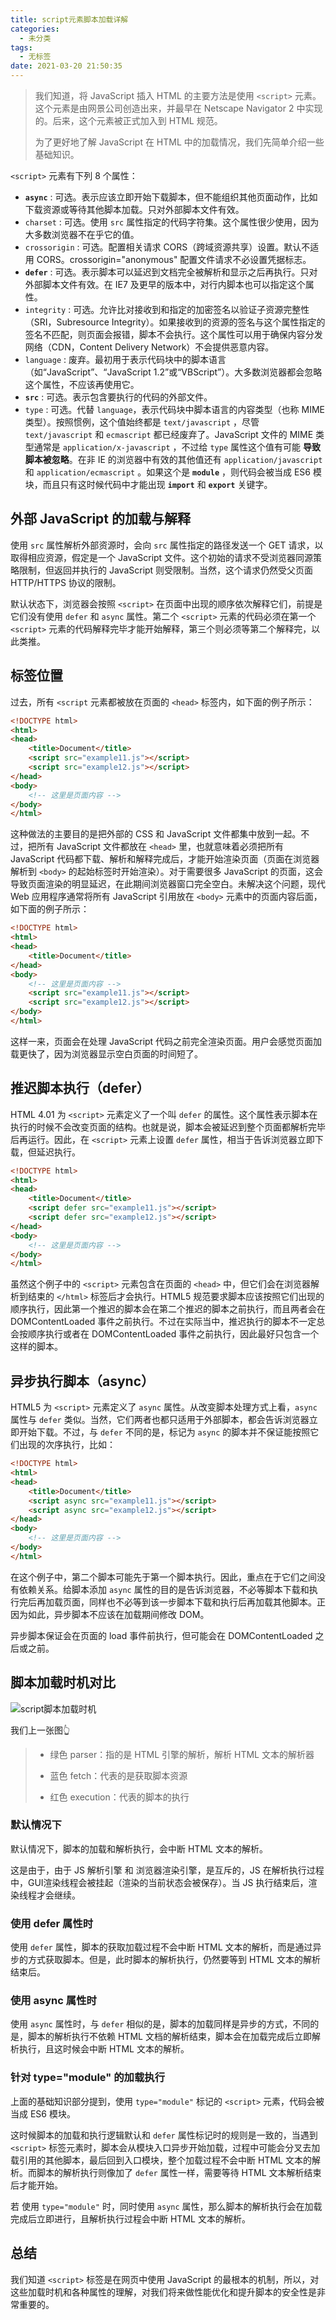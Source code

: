 ```yaml
---
title: script元素脚本加载详解
categories:
  - 未分类
tags:
  - 无标签
date: 2021-03-20 21:50:35
---
```


> 我们知道，将 JavaScript 插入 HTML 的主要方法是使用 `<script>` 元素。这个元素是由网景公司创造出来，并最早在 Netscape Navigator 2 中实现的。后来，这个元素被正式加入到 HTML 规范。
>
> 为了更好地了解 JavaScript 在 HTML 中的加载情况，我们先简单介绍一些基础知识。

`<script>` 元素有下列 8 个属性：

- **`async`** : 可选。表示应该立即开始下载脚本，但不能组织其他页面动作，比如下载资源或等待其他脚本加载。只对外部脚本文件有效。
- `charset` : 可选。使用 `src` 属性指定的代码字符集。这个属性很少使用，因为大多数浏览器不在乎它的值。
- `crossorigin` : 可选。配置相关请求 CORS（跨域资源共享）设置。默认不适用 CORS。crossorigin="anonymous" 配置文件请求不必设置凭据标志。
- **`defer`** : 可选。表示脚本可以延迟到文档完全被解析和显示之后再执行。只对外部脚本文件有效。在 IE7 及更早的版本中，对行内脚本也可以指定这个属性。
- `integrity` : 可选。允许比对接收到和指定的加密签名以验证子资源完整性（SRI，Subresource Integrity）。如果接收到的资源的签名与这个属性指定的签名不匹配，则页面会报错，脚本不会执行。这个属性可以用于确保内容分发网络（CDN，Content Delivery Network）不会提供恶意内容。
- `language` : 废弃。最初用于表示代码块中的脚本语言（如“JavaScript”、“JavaScript 1.2”或“VBScript”）。大多数浏览器都会忽略这个属性，不应该再使用它。
- **`src`** : 可选。表示包含要执行的代码的外部文件。
- `type` : 可选。代替 `language`，表示代码块中脚本语言的内容类型（也称 MIME 类型）。按照惯例，这个值始终都是 `text/javascript` ，尽管 `text/javascript` 和 `ecmascript` 都已经废弃了。JavaScript 文件的 MIME 类型通常是 `application/x-javascript` ，不过给 `type` 属性这个值有可能 **导致脚本被忽略**。在非 IE 的浏览器中有效的其他值还有 `application/javascript` 和 `application/ecmascript` 。如果这个是 **`module`** ，则代码会被当成 ES6 模块，而且只有这时候代码中才能出现 **`import`** 和 **`export`** 关键字。

## 外部 JavaScript 的加载与解释

使用 `src` 属性解析外部资源时，会向 `src` 属性指定的路径发送一个 GET 请求，以取得相应资源，假定是一个 JavaScript 文件。这个初始的请求不受浏览器同源策略限制，但返回并执行的 JavaScript 则受限制。当然，这个请求仍然受父页面 HTTP/HTTPS 协议的限制。

默认状态下，浏览器会按照 `<script>` 在页面中出现的顺序依次解释它们，前提是它们没有使用 `defer` 和 `async` 属性。第二个 `<script>` 元素的代码必须在第一个 `<script>` 元素的代码解释完毕才能开始解释，第三个则必须等第二个解释完，以此类推。

## 标签位置

过去，所有 `<script` 元素都被放在页面的 `<head>` 标签内，如下面的例子所示：

```html
<!DOCTYPE html>
<html>
<head>
    <title>Document</title>
    <script src="example11.js"></script>
    <script src="example12.js"></script>
</head>
<body>
    <!-- 这里是页面内容 -->
</body>
</html>
```

这种做法的主要目的是把外部的 CSS 和 JavaScript 文件都集中放到一起。不过，把所有 JavaScript 文件都放在 `<head>` 里，也就意味着必须把所有 JavaScript 代码都下载、解析和解释完成后，才能开始渲染页面（页面在浏览器解析到 `<body>` 的起始标签时开始渲染）。对于需要很多 JavaScript 的页面，这会导致页面渲染的明显延迟，在此期间浏览器窗口完全空白。未解决这个问题，现代 Web 应用程序通常将所有 JavaScript 引用放在 `<body>` 元素中的页面内容后面，如下面的例子所示：

```html
<!DOCTYPE html>
<html>
<head>
    <title>Document</title>
</head>
<body>
    <!-- 这里是页面内容 -->
    <script src="example11.js"></script>
    <script src="example12.js"></script>
</body>
</html>
```

这样一来，页面会在处理 JavaScript 代码之前完全渲染页面。用户会感觉页面加载更快了，因为浏览器显示空白页面的时间短了。

## 推迟脚本执行（defer）

HTML 4.01 为 `<script>` 元素定义了一个叫 `defer` 的属性。这个属性表示脚本在执行的时候不会改变页面的结构。也就是说，脚本会被延迟到整个页面都解析完毕后再运行。因此，在 `<script>` 元素上设置 `defer` 属性，相当于告诉浏览器立即下载，但延迟执行。

```html
<!DOCTYPE html>
<html>
<head>
    <title>Document</title>
    <script defer src="example11.js"></script>
    <script defer src="example12.js"></script>
</head>
<body>
    <!-- 这里是页面内容 -->
</body>
</html>
```

虽然这个例子中的 `<script>` 元素包含在页面的 `<head>` 中，但它们会在浏览器解析到结束的 `</html>` 标签后才会执行。HTML5 规范要求脚本应该按照它们出现的顺序执行，因此第一个推迟的脚本会在第二个推迟的脚本之前执行，而且两者会在 DOMContentLoaded 事件之前执行。不过在实际当中，推迟执行的脚本不一定总会按顺序执行或者在 DOMContentLoaded 事件之前执行，因此最好只包含一个这样的脚本。

## 异步执行脚本（async）

HTML5 为 `<script>` 元素定义了 `async` 属性。从改变脚本处理方式上看，`async` 属性与 `defer` 类似。当然，它们两者也都只适用于外部脚本，都会告诉浏览器立即开始下载。不过，与 `defer` 不同的是，标记为 `async` 的脚本并不保证能按照它们出现的次序执行，比如：

```html
<!DOCTYPE html>
<html>
<head>
    <title>Document</title>
    <script async src="example11.js"></script>
    <script async src="example12.js"></script>
</head>
<body>
    <!-- 这里是页面内容 -->
</body>
</html>
```

在这个例子中，第二个脚本可能先于第一个脚本执行。因此，重点在于它们之间没有依赖关系。给脚本添加 `async` 属性的目的是告诉浏览器，不必等脚本下载和执行完后再加载页面，同样也不必等到该一步脚本下载和执行后再加载其他脚本。正因为如此，异步脚本不应该在加载期间修改 DOM。

异步脚本保证会在页面的 load 事件前执行，但可能会在 DOMContentLoaded 之后或之前。

## 脚本加载时机对比

![script脚本加载时机](https://github.com/user-attachments/assets/33d124ea-b3ff-4738-b5c3-93b14a96057e)

我们上一张图👆

> - 绿色 parser：指的是 HTML 引擎的解析，解析 HTML 文本的解析器
>
> - 蓝色 fetch：代表的是获取脚本资源
> - 红色 execution：代表的脚本的执行

### 默认情况下

默认情况下，脚本的加载和解析执行，会中断 HTML 文本的解析。

这是由于，由于 JS 解析引擎 和 浏览器渲染引擎，是互斥的，JS 在解析执行过程中，GUI渲染线程会被挂起（渲染的当前状态会被保存）。当 JS 执行结束后，渲染线程才会继续。

### 使用 defer 属性时

使用 `defer` 属性，脚本的获取加载过程不会中断 HTML 文本的解析，而是通过异步的方式获取脚本。但是，此时脚本的解析执行，仍然要等到 HTML 文本的解析结束后。

### 使用 async 属性时

使用 `async` 属性时，与 `defer` 相似的是，脚本的加载同样是异步的方式，不同的是，脚本的解析执行不依赖 HTML 文档的解析结束，脚本会在加载完成后立即解析执行，且这时候会中断 HTML 文本的解析。

### 针对 type="module" 的加载执行

上面的基础知识部分提到，使用 `type="module"` 标记的 `<script>` 元素，代码会被当成 ES6 模块。

这时候脚本的加载和执行逻辑默认和 `defer` 属性标记时的规则是一致的，当遇到 `<script>` 标签元素时，脚本会从模块入口异步开始加载，过程中可能会分叉去加载引用的其他脚本，最后回到入口模块，整个加载过程不会中断 HTML 文本的解析。而脚本的解析执行则像加了 `defer` 属性一样，需要等待 HTML 文本解析结束后才能开始。

若 使用 `type="module"` 时，同时使用 `async` 属性，那么脚本的解析执行会在加载完成后立即进行，且解析执行过程会中断 HTML 文本的解析。

## 总结

我们知道 `<script>` 标签是在网页中使用 JavaScript 的最根本的机制，所以，对这些加载时机和各种属性的理解，对我们将来做性能优化和提升脚本的安全性是非常重要的。

